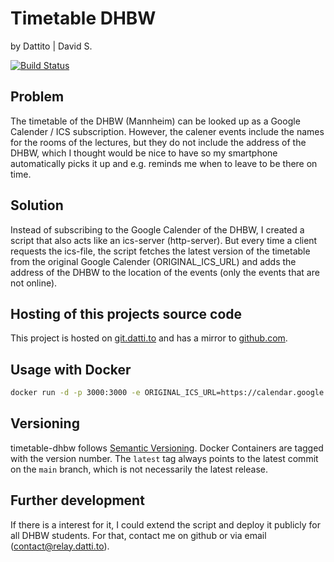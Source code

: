 # Timetable DHBW

by Dattito | David S.

[![Build Status](https://drone.datti.to/api/badges/dattito/timetable-dhbw/status.svg)](https://drone.datti.to/dattito/timetable-dhbw)

## Problem

The timetable of the DHBW (Mannheim) can be looked up as a Google Calender / ICS subscription.
However, the calener events include the names for the rooms of the lectures, but they do not include the
address of the DHBW, which I thought would be nice to have so my smartphone automatically picks it up
and e.g. reminds me when to leave to be there on time.

## Solution

Instead of subscribing to the Google Calender of the DHBW, I created a script that also acts like an ics-server (http-server).
But every time a client requests the ics-file, the script fetches the latest version of the timetable from the original
Google Calender (ORIGINAL_ICS_URL) and adds the address of the DHBW to the location of the events (only the events that are not online).

## Hosting of this projects source code

This project is hosted on [git.datti.to](https://git.datti.to/dattito/timetable-dhbw)
and has a mirror to [github.com](https://github.com/dattito/timetable-dhbw).

## Usage with Docker

```bash
docker run -d -p 3000:3000 -e ORIGINAL_ICS_URL=https://calendar.google.com/calendar/ical/.../public/basic.ics git.datti.to/dattito/timetable-dhbw:1.1.1
```

## Versioning

timetable-dhbw follows [Semantic Versioning](https://semver.org/). Docker Containers are tagged with the version number.
The `latest` tag always points to the latest commit on the `main` branch, which is not necessarily the latest release.

## Further development

If there is a interest for it, I could extend the script and deploy it publicly for all DHBW students.
For that, contact me on github or via email (contact@relay.datti.to).
